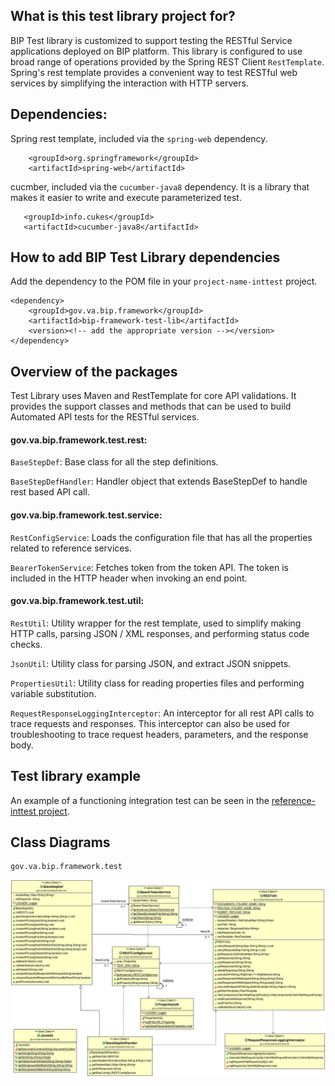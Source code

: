 ## What is this test library project for?

BIP Test library is customized to support testing the RESTful Service applications deployed on BIP platform. This library is configured to use broad range of operations provided by the Spring REST Client `RestTemplate`. Spring's rest template provides a convenient way to test RESTful web services by simplifying the interaction with HTTP servers.

## Dependencies:

Spring rest template, included via the `spring-web` dependency.

	    <groupId>org.springframework</groupId>
	    <artifactId>spring-web</artifactId>

cucmber, included via the `cucumber-java8` dependency. It is a library that makes it easier to write and execute parameterized test.

	   <groupId>info.cukes</groupId>
	   <artifactId>cucumber-java8</artifactId>


## How to add BIP Test Library dependencies
Add the dependency to the POM file in your `project-name-inttest` project.

	<dependency>
		<groupId>gov.va.bip.framework</groupId>
		<artifactId>bip-framework-test-lib</artifactId>
		<version><!-- add the appropriate version --></version>
	</dependency>

## Overview of the packages

Test Library uses Maven and RestTemplate for core API validations. It provides the support classes and methods that can be used to build Automated API tests for the RESTful services.

#### gov.va.bip.framework.test.rest:

`BaseStepDef`: Base class for all the step definitions.

`BaseStepDefHandler`: Handler object that extends BaseStepDef to handle rest based API call. 

#### gov.va.bip.framework.test.service:

`RestConfigService`: Loads the configuration file that has all the properties related to reference services.

`BearerTokenService`: Fetches token from the token API. The token is included in the HTTP header when invoking an end point.

#### gov.va.bip.framework.test.util:

`RestUtil`: Utility wrapper for the rest template, used to simplify making HTTP calls, parsing JSON / XML responses, and performing status code checks.

`JsonUtil`: Utility class for parsing JSON, and extract JSON snippets.

`PropertiesUtil`: Utility class for reading properties files and performing variable substitution.

`RequestResponseLoggingInterceptor`: An interceptor for all rest API calls to trace requests and responses. This interceptor can also be used for troubleshooting to trace request headers, parameters, and the response body.

## Test library example
An example of a functioning integration test can be seen in the [reference-inttest project](https://github.ec.va.gov/EPMO/bip-ocp-ref-spring-boot/tree/master/bip-reference-inttest).

## Class Diagrams
	gov.va.bip.framework.test 
<img src="/images/cd-test-lib-package.jpg" />
